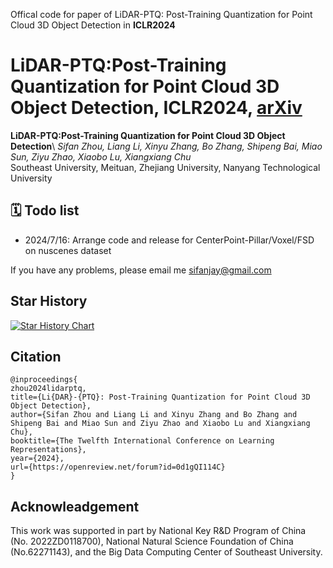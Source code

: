 Offical code for paper of LiDAR-PTQ: Post-Training Quantization for Point Cloud 3D Object Detection in **ICLR2024**

# LiDAR-PTQ:Post-Training Quantization for Point Cloud 3D Object Detection, ICLR2024, [arXiv](https://arxiv.org/abs/2401.15865)

**LiDAR-PTQ:Post-Training Quantization for Point Cloud 3D Object Detection**\ 
*Sifan Zhou, Liang Li, Xinyu Zhang, Bo Zhang, Shipeng Bai, Miao Sun, Ziyu Zhao, Xiaobo Lu, Xiangxiang Chu*\
Southeast University, Meituan, Zhejiang University, Nanyang Technological University 

## 🗓️ Todo list
-  2024/7/16: Arrange code and release for CenterPoint-Pillar/Voxel/FSD on nuscenes dataset

If you have any problems, please email me sifanjay@gmail.com

## Star History
[![Star History Chart](https://api.star-history.com/svg?repos=StiphyJay/LiDAR-PTQ&type=Date)](https://star-history.com/#StiphyJay/LiDAR-PTQ&Date)

## Citation
```
@inproceedings{
zhou2024lidarptq,
title={Li{DAR}-{PTQ}: Post-Training Quantization for Point Cloud 3D Object Detection},
author={Sifan Zhou and Liang Li and Xinyu Zhang and Bo Zhang and Shipeng Bai and Miao Sun and Ziyu Zhao and Xiaobo Lu and Xiangxiang Chu},
booktitle={The Twelfth International Conference on Learning Representations},
year={2024},
url={https://openreview.net/forum?id=0d1gQI114C}
}
```
## Acknowleadgement
This work was supported in part by National Key R$\&$D Program of China (No. 2022ZD0118700), National Natural Science Foundation of China (No.62271143), and the Big Data Computing Center of Southeast University.
